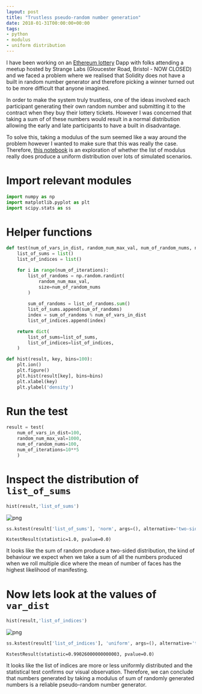 ```yaml
---
layout: post
title: "Trustless pseudo-random number generation"
date: 2018-01-31T00:00:00+00:00
tags:
- python
- modulus
- uniform distribution
---
```


I have been working on an [Ethereum lottery](https://github.com/strange-labs-uk/ethereum-lottery) Dapp with folks attending a meetup hosted by Strange Labs (Gloucester Road, Bristol - NOW CLOSED) and we faced a problem where we realised that Solidity does not have a built in random number generator and therefore picking a winner turned out to be more difficult that anyone imagined.

In order to make the system truly trustless, one of the ideas involved each participant generating their own random number and submitting it to the contract when they buy their lottery tickets. However I was concerned that taking a sum of of these numbers would result in a normal distribution allowing the early and late participants to have a built in disadvantage.

To solve this, taking a modulus of the sum seemed like a way around the problem however I wanted to make sure that this was really the case. Therefore, [this notebook](https://github.com/brtkwr/UniformModulus) is an exploration of whether the list of modulus really does produce a uniform distribution over lots of simulated scenarios.

# Import relevant modules

```python
import numpy as np
import matplotlib.pyplot as plt
import scipy.stats as ss
```

# Helper functions

```python
def test(num_of_vars_in_dist, random_num_max_val, num_of_random_nums, num_of_iterations):
    list_of_sums = list()
    list_of_indices = list()

    for i in range(num_of_iterations):
        list_of_randoms = np.random.randint(
            random_num_max_val,
            size=num_of_random_nums
        )
        
        sum_of_randoms = list_of_randoms.sum()
        list_of_sums.append(sum_of_randoms)
        index = sum_of_randoms % num_of_vars_in_dist
        list_of_indices.append(index)

    return dict(
        list_of_sums=list_of_sums,
        list_of_indices=list_of_indices,
    )

def hist(result, key, bins=100):
    plt.ion()
    plt.figure()
    plt.hist(result[key], bins=bins)
    plt.xlabel(key)
    plt.ylabel('density')
```

# Run the test

```python
result = test(
    num_of_vars_in_dist=100,
    random_num_max_val=1000,
    num_of_random_nums=100,
    num_of_iterations=10**5
    )
```

# Inspect the distribution of `list_of_sums`

```python
hist(result,'list_of_sums')
```

![png](/images/uniform.modulus/Notebook_9_0.png)

```python
ss.kstest(result['list_of_sums'], 'norm', args=(), alternative='two-sided', mode='approx')
```

    KstestResult(statistic=1.0, pvalue=0.0)

It looks like the sum of random produce a two-sided distribution, the kind of behaviour we expect when we take a sum of all the numbers produced when we roll multiple dice where the mean of number of faces has the highest likelihood of manifesting.

# Now lets look at the values of `var_dist`

```python
hist(result,'list_of_indices')
```

![png](/images/uniform.modulus/Notebook_13_0.png)

```python
ss.kstest(result['list_of_indices'], 'uniform', args=(), alternative='two-sided', mode='approx')
```

    KstestResult(statistic=0.99026000000000003, pvalue=0.0)

It looks like the list of indices are more or less uniformly distributed and the statistical test confirms our visual observation. Therefore, we can conclude that numbers generated by taking a modulus of sum of randomly generated numbers is a reliable pseudo-random number generator.

